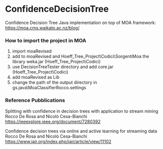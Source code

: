 # ConfidenceDecisionTree

Confidence Decision Tree Java implementation on top of MOA framework: https://moa.cms.waikato.ac.nz/blog/  

### How to import the project in MOA

1. import moaRevised
2. add to moaRevised and Hoeff_Tree_Project\Codici\SorgentiMoa the library weka.jar (Hoeff_Tree_Project\Codici)
3. use DecisionTreeTester directory and add core.jar (Hoeff_Tree_Project\Codici)
4. add moaRevised as Lib
5. change the path of the output directory in gs.java\MoaClassifierRocco.settings 


### Reference Pubblications

Splitting with confidence in decision trees with application to stream mining  
Rocco De Rosa and Nicolò Cesa-Bianchi  
https://ieeexplore.ieee.org/document/7280392

Confidence decision trees via online and active learning for streaming data
Rocco De Rosa and Nicolò Cesa-Bianchi
https://www.jair.org/index.php/jair/article/view/11102


